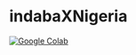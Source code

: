 # indabaXNigeria

[](https://colab.research.google.com/github/ldfranci/indabaXNigeria/blob/master/IndabaXWorkshop_RL.ipynb)  [![Google Colab](https://badgen.net/badge/Launch/on%20Google%20Colab/blue?icon=terminal)](https://colab.research.google.com/github/ldfranci/indabaXNigeria/blob/master/IndabaXWorkshop_RL.ipynb)
